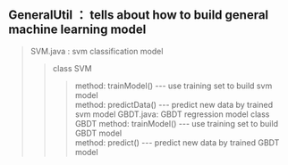 ## GeneralUtil ： tells about how to build general machine learning model
> SVM.java : svm classification model
>> class SVM
>>> method: trainModel() --- use training set to build svm model 
</br> method: predictData() --- predict new data by trained svm model
> GBDT.java: GBDT regression model
>> class GBDT
>>> method: trainModel() --- use training set to build GBDT model 
</br> method: predict() --- predict new data by trained GBDT model
